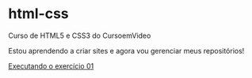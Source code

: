 # html-css
 Curso de HTML5 e CSS3 do CursoemVideo

 Estou aprendendo a criar sites e agora vou gerenciar meus repositórios!

 <a href="https://weslleyarley.github.io/html-css/exercicios/ex001/index.html">Executando o exercício 01</a>
